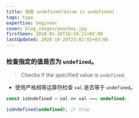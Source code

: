 ```yaml
---
title: 值是 undefined(Value is undefined)
tags: type
expertise: beginner
cover: blog_images/peaches.jpg
firstSeen: 2018-01-16T16:50:21+02:00
lastUpdated: 2020-10-20T23:02:01+03:00
---
```


### 检查指定的值是否为 `undefined`。
> Checks if the specified value is `undefined`.

- 使用严格相等运算符检查 `val` 是否等于 `undefined`。

```js
const isUndefined = val => val === undefined;
```

```js
isUndefined(undefined); // true
```
